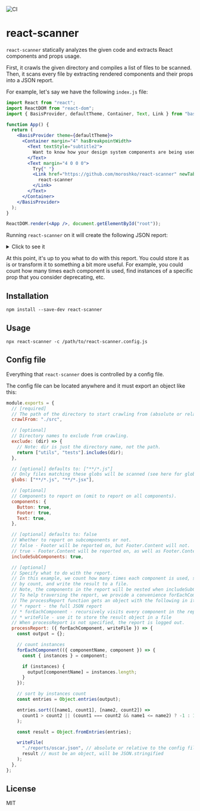 ![CI](https://github.com/moroshko/react-scanner/workflows/CI/badge.svg)

# react-scanner

`react-scanner` statically analyzes the given code and extracts React components and props usage.

First, it crawls the given directory and compiles a list of files to be scanned. Then, it scans every file by extracting rendered components and their props into a JSON report.

For example, let's say we have the following `index.js` file:

```jsx
import React from "react";
import ReactDOM from "react-dom";
import { BasisProvider, defaultTheme, Container, Text, Link } from "basis";

function App() {
  return (
    <BasisProvider theme={defaultTheme}>
      <Container margin="4" hasBreakpointWidth>
        <Text textStyle="subtitle2">
          Want to know how your design system components are being used?
        </Text>
        <Text margin="4 0 0 0">
          Try{" "}
          <Link href="https://github.com/moroshko/react-scanner" newTab>
            react-scanner
          </Link>
        </Text>
      </Container>
    </BasisProvider>
  );
}

ReactDOM.render(<App />, document.getElementById("root"));
```

Running `react-scanner` on it will create the following JSON report:

<details>
  <summary>Click to see it</summary>
  
```json
{
  "Text": {
    "instances": [
      {
        "props": {
          "textStyle": "subtitle2"
        },
        "propsSpread": false,
        "location": {
          "file": "/path/to/index.js",
          "start": {
            "line": 9,
            "column": 9
          }
        }
      },
      {
        "props": {
          "margin": "4 0 0 0"
        },
        "propsSpread": false,
        "location": {
          "file": "/path/to/index.js",
          "start": {
            "line": 12,
            "column": 9
          }
        }
      }
    ]
  },
  "Link": {
    "instances": [
      {
        "props": {
          "href": "https://github.com/moroshko/react-scanner",
          "newTab": null
        },
        "propsSpread": false,
        "location": {
          "file": "/path/to/index.js",
          "start": {
            "line": 14,
            "column": 11
          }
        }
      }
    ]
  },
  "Container": {
    "instances": [
      {
        "props": {
          "margin": "4",
          "hasBreakpointWidth": null
        },
        "propsSpread": false,
        "location": {
          "file": "/path/to/index.js",
          "start": {
            "line": 8,
            "column": 7
          }
        }
      }
    ]
  }
}
```
</details>

At this point, it's up to you what to do with this report. You could store it as is or transform it to something a bit more useful. For example, you could count how many times each component is used, find instances of a specific prop that you consider deprecating, etc.

## Installation

```
npm install --save-dev react-scanner
```

## Usage

```
npx react-scanner -c /path/to/react-scanner.config.js
```

## Config file

Everything that `react-scanner` does is controlled by a config file.

The config file can be located anywhere and it must export an object like this:

```js
module.exports = {
  // [required]
  // The path of the directory to start crawling from (absolute or relative to the config file location).
  crawlFrom: "./src",

  // [optional]
  // Directory names to exclude from crawling.
  exclude: (dir) => {
    // Note: dir is just the directory name, not the path.
    return ["utils", "tests"].includes(dir);
  },

  // [optional] defaults to: ["**/*.js"]
  // Only files matching these globs will be scanned (see here for glob syntax: https://github.com/micromatch/picomatch#globbing-features).
  globs: ["**/*.js", "**/*.jsx"],

  // [optional]
  // Components to report on (omit to report on all components).
  components: {
    Button: true,
    Footer: true,
    Text: true,
  },

  // [optional] defaults to: false
  // Whether to report on subcomponents or not.
  // false - Footer will be reported on, but Footer.Content will not.
  // true - Footer.Content will be reported on, as well as Footer.Content.Legal, etc.
  includeSubComponents: true,

  // [optional]
  // Specify what to do with the report.
  // In this example, we count how many times each component is used, sort
  // by count, and write the result to a file.
  // Note, the components in the report will be nested when includeSubComponents is true.
  // To help traversing the report, we provide a convenience forEachComponent function.
  // The processReport function gets an object with the following in it:
  // * report - the full JSON report
  // * forEachComponent - recursively visits every component in the report
  // * writeFile - use it to store the result object in a file
  // When processReport is not specified, the report is logged out.
  processReport: ({ forEachComponent, writeFile }) => {
    const output = {};

    // count instances
    forEachComponent(({ componentName, component }) => {
      const { instances } = component;

      if (instances) {
        output[componentName] = instances.length;
      }
    });

    // sort by instances count
    const entries = Object.entries(output);

    entries.sort(([name1, count1], [name2, count2]) =>
      count1 > count2 || (count1 === count2 && name1 <= name2) ? -1 : 1
    );

    const result = Object.fromEntries(entries);

    writeFile(
      "./reports/oscar.json", // absolute or relative to the config file location
      result // must be an object, will be JSON.stringified
    );
  },
};
```

## License

MIT
